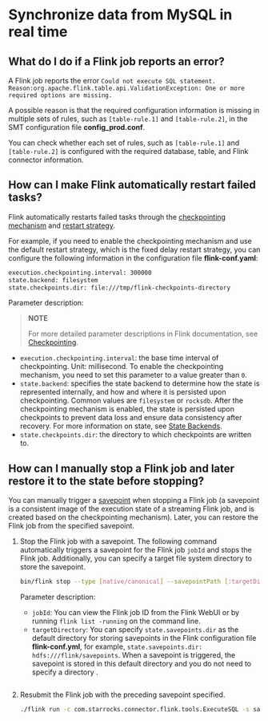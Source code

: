 # Synchronize data from MySQL in real time

## What do I do if a Flink job reports an error?

A Flink job reports the error `Could not execute SQL statement. Reason:org.apache.flink.table.api.ValidationException: One or more required options are missing.`

A possible reason is that the required configuration information is missing in multiple sets of rules, such as `[table-rule.1]` and `[table-rule.2]`, in the SMT configuration file **config_prod.conf**.

You can check whether each set of rules, such as `[table-rule.1]` and `[table-rule.2]` is configured with the required database, table, and Flink connector information.

## How can I make Flink automatically restart failed tasks?

Flink automatically restarts failed tasks through the [checkpointing mechanism](https://nightlies.apache.org/flink/flink-docs-master/docs/dev/datastream/fault-tolerance/checkpointing/) and [restart strategy](https://nightlies.apache.org/flink/flink-docs-release-1.15/docs/ops/state/task_failure_recovery/).

For example, if you need to enable the checkpointing mechanism and use the default restart strategy, which is the fixed delay restart strategy, you can configure the following information in the configuration file **flink-conf.yaml**:

```Bash
execution.checkpointing.interval: 300000
state.backend: filesystem
state.checkpoints.dir: file:///tmp/flink-checkpoints-directory
```

Parameter description:

> **NOTE**
>
> For more detailed parameter descriptions in Flink documentation, see [Checkpointing](https://nightlies.apache.org/flink/flink-docs-master/docs/dev/datastream/fault-tolerance/checkpointing/).

- `execution.checkpointing.interval`: the base time interval of checkpointing. Unit: millisecond. To enable the checkpointing mechanism, you need to set this parameter to a value greater than `0`.
- `state.backend`: specifies the state backend to determine how the state is represented internally, and how and where it is persisted upon checkpointing. Common values are `filesystem` or `rocksdb`. After the checkpointing mechanism is enabled, the state is persisted upon checkpoints to prevent data loss and ensure data consistency after recovery. For more information on state, see [State Backends](https://nightlies.apache.org/flink/flink-docs-master/docs/ops/state/state_backends/).
- `state.checkpoints.dir`: the directory to which checkpoints are written to.

## How can I manually stop a Flink job and later restore it to the state before stopping?

You can manually trigger a [savepoint](https://nightlies.apache.org/flink/flink-docs-master/docs/ops/state/savepoints/) when stopping a Flink job (a savepoint is a consistent image of the execution state of a streaming Flink job, and is created based on the checkpointing mechanism). Later, you can restore the Flink job from the specified savepoint.

1. Stop the Flink job with a savepoint. The following command automatically triggers a savepoint for the Flink job `jobId` and stops the Flink job. Additionally, you can specify a target file system directory to store the savepoint.

    ```Bash
    bin/flink stop --type [native/canonical] --savepointPath [:targetDirectory] :jobId
    ```

    Parameter description:

    - `jobId`: You can view the Flink job ID from the Flink WebUI or by running `flink list -running` on the command line.
    - `targetDirectory`: You can specify `state.savepoints.dir` as the default directory for storing savepoints in the Flink configuration file **flink-conf.yml**, for example, `state.savepoints.dir: hdfs:///flink/savepoints`. When a savepoint is triggered, the savepoint is stored in this default directory and you do not need to specify a directory .

    ```Bash
    ```

2. Resubmit the Flink job with the preceding savepoint specified.

    ```Bash
    ./flink run -c com.starrocks.connector.flink.tools.ExecuteSQL -s savepoints_dir/savepoints-xxxxxxxx flink-connector-starrocks-xxxx.jar -f flink-create.all.sql 
    ```
